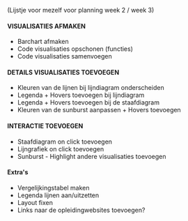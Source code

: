 (Lijstje voor mezelf voor planning week 2 / week 3)

#### VISUALISATIES AFMAKEN
- Barchart afmaken
- Code visualisaties opschonen (functies)
- Code visualisaties samenvoegen

#### DETAILS VISUALISATIES TOEVOEGEN
- Kleuren van de lijnen bij lijndiagram onderscheiden 
- Legenda + Hovers toevoegen bij lijndiagram
- Legenda + Hovers toevoegen bij de staafdiagram
- Kleuren van de sunburst aanpassen + Hovers toevoegen

#### INTERACTIE TOEVOEGEN
- Staafdiagram on click toevoegen
- Lijngrafiek on click toevoegen
- Sunburst - Highlight andere visualisaties toevoegen

#### Extra's
- Vergelijkingstabel maken
- Legenda lijnen aan/uitzetten
- Layout fixen
- Links naar de opleidingwebsites toevoegen?
